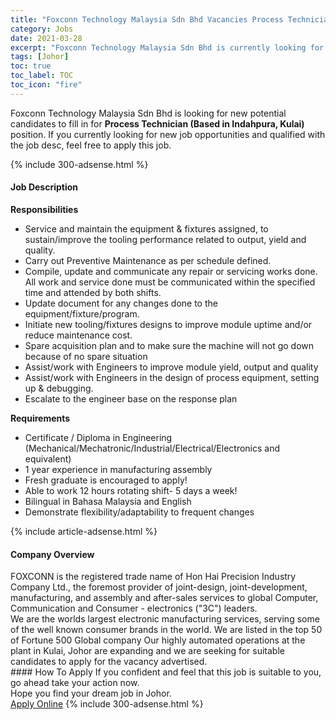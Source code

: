 ```yaml
---
title: "Foxconn Technology Malaysia Sdn Bhd Vacancies Process Technician (Based in Indahpura, Kulai)" 
category: Jobs 
date: 2021-03-28 
excerpt: "Foxconn Technology Malaysia Sdn Bhd is currently looking for suitable person to fill in the Process Technician (Based in Indahpura, Kulai) which based in Johor" 
tags: [Johor] 
toc: true 
toc_label: TOC 
toc_icon: "fire" 
--- 
```


<p>Foxconn Technology Malaysia Sdn Bhd is looking for new potential candidates to fill in for <b>Process Technician (Based in Indahpura, Kulai)</b> position. If you currently looking for new job opportunities and qualified with the job desc, feel free to apply this job.
</p>{% include 300-adsense.html %} 
<div><div><h4>Job Description</h4></div><div><div><span><div><div><strong>Responsibilities</strong></div><ul><li>Service and maintain the equipment &amp; fixtures assigned, to sustain/improve the tooling performance related to output, yield and quality.</li><li>Carry out Preventive Maintenance as per schedule defined.</li><li>Compile, update and communicate any repair or servicing works done. All work and service done must be communicated within the specified time and attended by both shifts.</li><li>Update document for any changes done to the equipment/fixture/program.</li><li>Initiate new tooling/fixtures designs to improve module uptime and/or reduce maintenance cost.</li><li>Spare acquisition plan and to make sure the machine will not go down because of no spare situation</li><li>Assist/work with Engineers to improve module yield, output and quality</li><li>Assist/work with Engineers in the design of process equipment, setting up &amp; debugging.</li><li>Escalate to the engineer base on the response plan</li></ul><div><strong>Requirements</strong></div><ul><li>Certificate / Diploma in Engineering (Mechanical/Mechatronic/Industrial/Electrical/Electronics and equivalent)</li><li>1 year experience in manufacturing assembly</li><li>Fresh graduate is encouraged to apply!</li><li>Able to work 12 hours rotating shift- 5 days a week!</li><li>Bilingual in Bahasa Malaysia and English</li><li>Demonstrate flexibility/adaptability to frequent changes</li></ul></div></span></div></div></div> 
{% include article-adsense.html %} 
<div><div><h4>Company Overview</h4></div><div><div><span><div><div>
	FOXCONN is the registered trade name of Hon Hai Precision Industry Company Ltd., the foremost provider of joint-design, joint-development, manufacturing, and assembly and after-sales services to global Computer, Communication and Consumer - electronics ("3C") leaders.</div>
<div>
	We are&#160;the worlds largest electronic manufacturing services, serving some of the&#160;well known consumer brands in the world. We are listed&#160;in the&#160;top 50 of&#160;Fortune&#160;500 Global&#160;company Our highly automated operations at the plant in Kulai, Johor&#160;are expanding and we are seeking for&#160;suitable candidates to apply for the vacancy advertised.</div></div></span></div></div></div> 
#### How To Apply 
If you confident and feel that this job is suitable to you, go ahead take your action now. <br/> 
Hope you find your dream job in Johor. <br/> 
<a href="https://www.jobstreet.com.my/en/job/process-technician-based-in-indahpura-kulai-4516220?jobId=jobstreet-my-job-4516220&" class="btn btn--info" target="_blank" rel="nofollow noopenner">Apply Online</a> 
{% include 300-adsense.html %} 